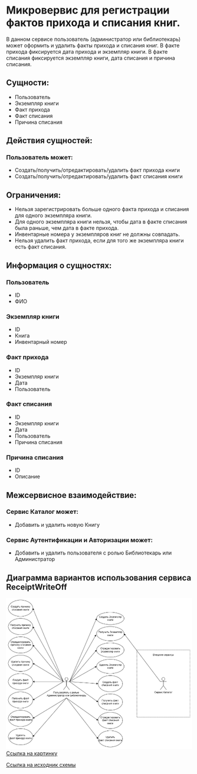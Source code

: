 # Микровервис для регистрации фактов прихода и списания книг.
В данном сервисе пользователь (администратор или библиотекарь) может оформить и удалить факты прихода и списания книг. В факте прихода фиксируется дата прихода и экземпляр книги. В факте списания фиксируется экземпляр книги, дата списания и причина списания.


## Сущности:
+ Пользователь
+ Экземпляр книги
+ Факт прихода
+ Факт списания
+ Причина списания


## Действия сущностей:
### Пользователь может:
- Создать/получить/отредактировать/удалить факт прихода книги
- Создать/получить/отредактировать/удалить факт списания книги


## Ограничения:
+ Нельзя зарегистрировать больше одного факта прихода и списания для одного экземпляра книги.
+ Для одного экземпляра книги нельзя, чтобы дата в факте списания была раньше, чем дата в факте прихода.
+ Инвентарные номера у экземпляров книг не должны совпадать.
+ Нельзя удалить факт прихода, если для того же экземпляра книги есть факт списания.


## Информация о сущностях:
### Пользователь
+ ID
+ ФИО

### Экземпляр книги
+ ID
+ Книга
+ Инвентарный номер

### Факт прихода
+ ID
+ Экземпляр книги
+ Дата
+ Пользователь

### Факт списания
+ ID
+ Экземпляр книги
+ Дата
+ Пользователь
+ Причина списания

### Причина списания
+ ID
+ Описание


## Межсервисное взаимодействие:
### Сервис Каталог может:
+ Добавить и удалить новую Книгу

### Сервис Аутентификации и Авторизации может:
+ Добавить и удалить пользователя с ролью Библиотекарь или Администратор


## Диаграмма вариантов использования сервиса ReceiptWriteOff

[![Диаграмма вариантов использования сервиса ReceiptWriteOff](https://github.com/SakhalinNovosibirskTomsk/ReceiptWriteOff/blob/main/Docs/Use%20cases%20%D1%81%D0%B5%D1%80%D0%B2%D0%B8%D1%81%D0%B0%20ReceiptWriteOff.png)](https://github.com/SakhalinNovosibirskTomsk/ReceiptWriteOff/blob/main/Docs/Use%20cases%20%D1%81%D0%B5%D1%80%D0%B2%D0%B8%D1%81%D0%B0%20ReceiptWriteOff.png)
[Ссылка на картинку](https://github.com/SakhalinNovosibirskTomsk/ReceiptWriteOff/blob/main/Docs/Use%20cases%20%D1%81%D0%B5%D1%80%D0%B2%D0%B8%D1%81%D0%B0%20ReceiptWriteOff.png)

[Ссылка на исходник схемы](https://github.com/SakhalinNovosibirskTomsk/ReceiptWriteOff/blob/main/Docs/Use%20cases%20%D1%81%D0%B5%D1%80%D0%B2%D0%B8%D1%81%D0%B0%20ReceiptWriteOff.drawio)
